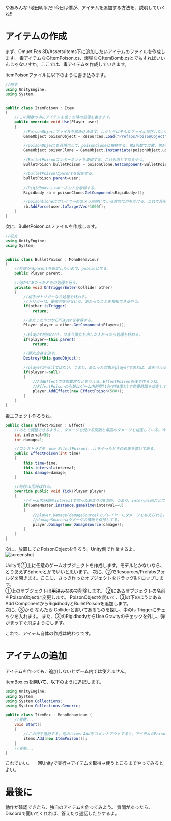 やあみんな!!池田明平だ!!今日は僕が、アイテムを追加する方法を、説明していくね!!
# アイテムの作成
まず、Omuct Fes 3D/Assets/Items下に追加したいアイテムのファイルを作成します。
毒アイテムならItemPoison.cs、爆弾ならItemBomb.csとでもすればいいんじゃないすか。ここでは、毒アイテムを作成していきます。

ItemPoisonファイルに以下のように書き込みます。
```c#:ItemPoison.cs
//呪文
using UnityEngine;
using System;


public class ItemPoison : Item
{
    //この関数の中にアイテムを使った時の処理を書きます。
    public override void Use(Player user)
    {
        //PoisonObjectファイルを読み込みます。しかし今はそんなファイル存在しないのであとで作ります。
        GameObject poisonObject = Resources.Load("Prefabs/PoisonObject") as GameObject;

        //poisonObjectを具現化して、poisonCloneに格納する。第2引数で位置、第3引数で向きを指定する。
        GameObject poisonClone = GameObject.Instantiate(poisonObject,user.transform.position,Quaternion.identity);
        
        //BulletPoisonコンポーネントを取得する。これもあとで作るやつ。
        BulletPoison bulletPoison = poisonClone.GetComponent<BulletPoison>();

        //bulletPoisonにparentを設定する。
        bulletPoison.parent=user;
        
        //Rigidbodyコンポーネントを取得する。
        Rigidbody rb = poisonClone.GetComponent<Rigidbody>();

        //poisonCloneにプレイヤーのカメラが向いている方向に力をかける。これで具現化した弾が飛んでいく。
        rb.AddForce(user.toTargetVec*1000f);
    }
}
```
次に、BulletPoison.csファイルを作成します。
```c#:BulletPoison.cs
//呪文
using UnityEngine;
using System;


public class BulletPoison : MonoBehaviour
{
    //外部からparentを設定したいので、publicにする。
    public Player parent;

    //何かにあたったときの処理を行う。
    private void OnTriggerEnter(Collider other)
    {
        //相手がトリガーなら処理を終わる。
        //トリガーは、衝突判定がないが、あたったことを検知できるやつ。
        if(other.isTrigger)
            return;

        //あたったやつからPlayerを取得する。
        Player player = other.GetComponent<Player>();
        
        //playerがparent、つまり弾丸を出した人だったら処理を終わる。
        if(player==this.parent)
            return;
        
        //弾丸自身を消す。
        Destroy(this.gameObject);

        //playerがnullではない、つまり、あたった対象がplayerであれば、毒を与える。
        if(player!=null)
        {
            //AddEffectで状態異常などを与える。EffectPoisonも後で作ろうね。
            //EffectPoisonの引数はゲーム内時間(1秒で50進む)で効果時間を指定している。これは10秒。
            player.AddEffect(new EffectPoison(500));
        }
    }
}
```

毒エフェクト作ろうね。
```c#:EffectPoison.cs
public class EffectPoison : Effect{
    //あとで調整できるように、ダメージを受ける間隔と毎回のダメージを指定している。今回は1damage/sec * 10sec = 10damage
    int interval=50;
    int damage=1;

    //コンストラクタ　new EffectPoison(...)をやったときの処理を書いてある。
    public EffectPoison(int time)
    {
        this.time=time;
        this.interval=interval;
        this.damage=damage;
    }

    //毎秒50回呼ばれる。
    override public void Tick(Player player)
    {
        //ゲーム内時間をintervalで割ったあまりが0の時、つまり、interval回ごとにプレイヤーにダメージを与える。
        if(GameMaster.instance.gameTime%interval==0)
        {
            //player.Damage(damageSource)でプレイヤーにダメージを与えられる。
            //damageSourceはダメージの情報を保持してる。
            player.Damage(new DamageSource(damage));
        }
    }
}
```

次に、放置してたPoisonObjectを作ろう。Unity側で作業するよ。
![screenshot](https://user-images.githubusercontent.com/91947939/195354373-4f32d62d-1692-4cfb-8bdf-741afb82a492.png)

Unityで①上に任意のゲームオブジェクトを作成します。モデルとかないなら、とりあえずSphereとかでいいと思います。
次に、②でResources/Prefabsフォルダを開きます。ここに、さっき作ったオブジェクトをドラッグ&ドロップします。  
①上のオブジェクトは~~用済みなので~~削除します。
②にあるオブジェクトの名前をPoisonObjectに変更します。
PoisonObjectを開いて、③の下のほうにあるAdd ComponentからRigidbodyとBulletPoisonを追加します。  
次に、③から なんたら Colliderと書いてあるものを探し、中のIs Triggerにチェックを入れます。
また、③のRigidbodyからUse Gravityのチェックを外し、弾がまっすぐ飛ぶようにします。

これで、アイテム自体の作成は終わりです。
# アイテムの追加
アイテムを作っても、追加しないとゲーム内では使えません。

ItemBox.csを**開いて**、以下のように追記します。

```C#:ItemBox.cs
using UnityEngine;
using System;
using System.Collections;
using System.Collections.Generic;

public class ItemBox : MonoBehaviour {
    //省略...
    void Start()
    {
        //この行を追記する。他のitems.Addをコメントアウトすると、アイテムがPoisonのみになる。テストする際などはそれでやればよい。
        items.Add(new ItemPoison());
    }
    //省略...
}
```

これでいい。
一回Unityで実行->アイテムを取得->使うところまでやってみるとよい。
# 最後に
動作が確認できたら、独自のアイテムを作ってみよう。
質問があったら、Discordで聞いてくれれば、答えたり通話したりするよ。
